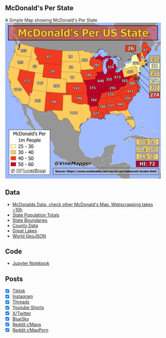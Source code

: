## McDonald's Per State
A Simple Map showing McDonald's Per State
![Map](McDonalds_Locations_US.png)

## Data
* [McDonalds Data, check other McDonald's Map. Webscrapping takes ~10h](../McDonalds_Per_State/)
* [State Population Totals](https://www.census.gov/data/tables/time-series/demo/popest/2020s-state-total.html)
* [State Boundaries](https://www.census.gov/geographies/mapping-files/time-series/geo/carto-boundary-file.html)
* [County Data](https://www.census.gov/geographies/mapping-files/time-series/geo/carto-boundary-file.html)
* [Great Lakes](https://usicecenter.gov/Products/GreatLakesData)
* [World GeoJSON](https://public.opendatasoft.com/explore/dataset/world-administrative-boundaries/export/?flg=en-us)

## Code
* [Jupyter Notebook](FormatData.ipynb)

## Posts
- [x] [Tiktok](https://www.tiktok.com/@vinemapper/video/7446914537783282990)
- [x] [Instagram](https://www.instagram.com/p/DDxLMPXxFWo/)
- [x] [Threads](https://www.threads.net/@vinemapper/post/DDxLNamR-Zw)
- [x] [Youtube Shorts](https://youtube.com/shorts/I0s_ogh3K3I)
- [x] [X/Twitter](https://x.com/VineMapper/status/1869795203768562046)
- [x] [BlueSky](https://bsky.app/profile/vinemapper.bsky.social/post/3ldof2z47ds2z)
- [x] [Reddit r/Maps](https://www.reddit.com/r/Maps/comments/1hhxeu6/mcdonalds_per_state_2024/)
- [x] [Reddit r/MapPorn](https://www.reddit.com/r/MapPorn/comments/1hhxerp/mcdonalds_per_state_2024/)
